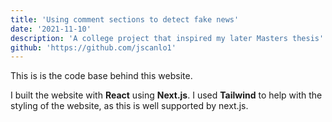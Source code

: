 ```yaml
---
title: 'Using comment sections to detect fake news'
date: '2021-11-10'
description: 'A college project that inspired my later Masters thesis'
github: 'https://github.com/jscanlo1'
---
```


This is is the code base behind this website.

I built the website with **React** using **Next.js**. I used **Tailwind** to help with the styling of the website, as this is well supported by next.js.